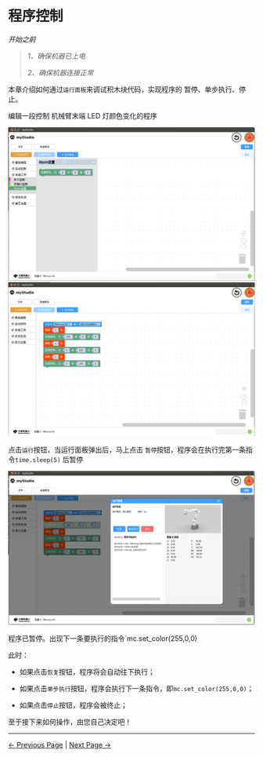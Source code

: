 # 程序控制

*开始之前*

> *1、确保机器已上电*
>
> *2、确保机器连接正常*

本章介绍如何通过`运行面板`来调试积木块代码，实现程序的 暂停、单步执行、停止。

编辑一段控制 机械臂末端 LED 灯颜色变化的程序

<img src="..\resources\1-blockly\images\program\block.png"  />

<img src="..\resources\1-blockly\images\program\code.png"  />



点击`运行`按钮，当运行面板弹出后，马上点击 `暂停`按钮，程序会在执行完第一条指令`time.sleep(5)` 后暂停

<img src="..\resources\1-blockly\images\program\run.png"  />

程序已暂停。出现下一条要执行的指令`mc.set_color(255,0,0)

此时：

- 如果点击`恢复`按钮，程序将会自动往下执行；

- 如果点击`单步执行`按钮，程序会执行下一条指令，即`mc.set_color(255,0,0)`；
- 如果点击`停止`按钮，程序会被终止；





至于接下来如何操作，由您自己决定吧！


---

[← Previous Page](./8-singleStep.md) | [Next Page →](./10-gripperUse.md)